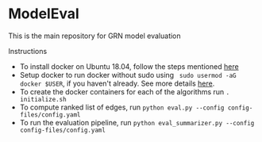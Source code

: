 # ModelEval

This is the main repository for GRN model evaluation

Instructions
- To install docker on Ubuntu 18.04, follow the steps mentioned [here](https://www.digitalocean.com/community/tutorials/how-to-install-and-use-docker-on-ubuntu-18-04)
- Setup docker to run docker without sudo using ` sudo usermod -aG docker $USER`, if you haven't already. See more details [here](https://askubuntu.com/questions/477551/how-can-i-use-docker-without-sudo).
- To create the docker containers for each of the algorithms run `. initialize.sh`
- To compute ranked list of edges, run `python eval.py --config config-files/config.yaml`
- To run the evaluation pipeline, run `python eval_summarizer.py --config config-files/config.yaml`
